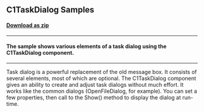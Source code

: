 ## C1TaskDialog Samples
#### [Download as zip](https://minhaskamal.github.io/DownGit/#/home?url=https://github.com/GrapeCity/ComponentOne-WinForms-Samples/tree/master/NetFramework\Win7Pack\VB\TaskDialogDemo)
____
#### The sample shows various elements of a task dialog using the C1TaskDialog component.
____
Task dialog is a powerful replacement of the old message box. It consists of several elements, most of which are optional. The C1TaskDialog component gives an ability to create and adjust task dialogs without much effort. It works like the common dialogs (OpenFileDialog, for example). You can set a few properties, then call to the Show() method to display the dialog at run-time. 